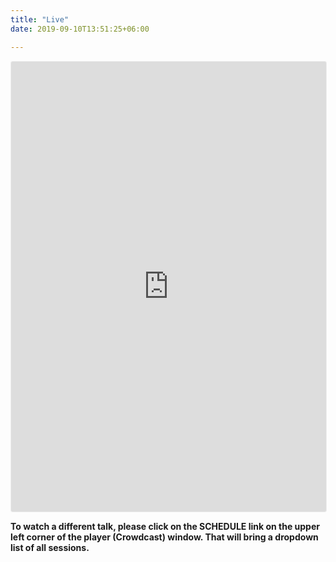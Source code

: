 ```yaml
---
title: "Live"
date: 2019-09-10T13:51:25+06:00

---
```


<iframe width="100%" height="720" frameborder="0" marginheight="0" marginwidth="0" allowtransparency="true"
  src="https://www.crowdcast.io/e/beam-summit-2022?navlinks=false&embed=true"
  style="border: 1px solid #EEE;border-radius:3px" allowfullscreen="true" webkitallowfullscreen="true"
  mozallowfullscreen="true"></iframe>

<br />  
<p><strong>To watch a different talk, please click on the SCHEDULE link on the upper left corner of the player (Crowdcast) window. That will bring a dropdown list of all sessions.</strong></p>
